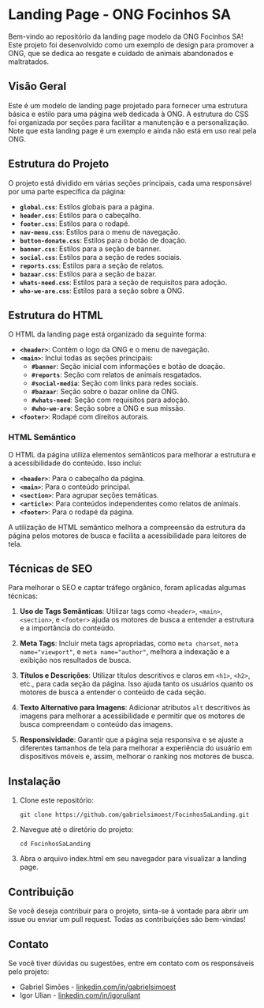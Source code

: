 # Landing Page - ONG Focinhos SA

Bem-vindo ao repositório da landing page modelo da ONG Focinhos SA! Este projeto foi desenvolvido como um exemplo de design para promover a ONG, que se dedica ao resgate e cuidado de animais abandonados e maltratados.

## Visão Geral

Este é um modelo de landing page projetado para fornecer uma estrutura básica e estilo para uma página web dedicada à ONG. A estrutura do CSS foi organizada por seções para facilitar a manutenção e a personalização. Note que esta landing page é um exemplo e ainda não está em uso real pela ONG.

## Estrutura do Projeto

O projeto está dividido em várias seções principais, cada uma responsável por uma parte específica da página:

- **`global.css`**: Estilos globais para a página.
- **`header.css`**: Estilos para o cabeçalho.
- **`footer.css`**: Estilos para o rodapé.
- **`nav-menu.css`**: Estilos para o menu de navegação.
- **`button-donate.css`**: Estilos para o botão de doação.
- **`banner.css`**: Estilos para a seção de banner.
- **`social.css`**: Estilos para a seção de redes sociais.
- **`reports.css`**: Estilos para a seção de relatos.
- **`bazaar.css`**: Estilos para a seção de bazar.
- **`whats-need.css`**: Estilos para a seção de requisitos para adoção.
- **`who-we-are.css`**: Estilos para a seção sobre a ONG.

## Estrutura do HTML

O HTML da landing page está organizado da seguinte forma:

- **`<header>`**: Contém o logo da ONG e o menu de navegação.
- **`<main>`**: Inclui todas as seções principais:
  - **`#banner`**: Seção inicial com informações e botão de doação.
  - **`#reports`**: Seção com relatos de animais resgatados.
  - **`#social-media`**: Seção com links para redes sociais.
  - **`#bazaar`**: Seção sobre o bazar online da ONG.
  - **`#whats-need`**: Seção com requisitos para adoção.
  - **`#who-we-are`**: Seção sobre a ONG e sua missão.
- **`<footer>`**: Rodapé com direitos autorais.

### HTML Semântico

O HTML da página utiliza elementos semânticos para melhorar a estrutura e a acessibilidade do conteúdo. Isso inclui:

- **`<header>`**: Para o cabeçalho da página.
- **`<main>`**: Para o conteúdo principal.
- **`<section>`**: Para agrupar seções temáticas.
- **`<article>`**: Para conteúdos independentes como relatos de animais.
- **`<footer>`**: Para o rodapé da página.

A utilização de HTML semântico melhora a compreensão da estrutura da página pelos motores de busca e facilita a acessibilidade para leitores de tela.

## Técnicas de SEO

Para melhorar o SEO e captar tráfego orgânico, foram aplicadas algumas técnicas:

1. **Uso de Tags Semânticas**: Utilizar tags como `<header>`, `<main>`, `<section>`, e `<footer>` ajuda os motores de busca a entender a estrutura e a importância do conteúdo.

2. **Meta Tags**: Incluir meta tags apropriadas, como `meta charset`, `meta name="viewport"`, e `meta name="author"`, melhora a indexação e a exibição nos resultados de busca.

3. **Títulos e Descrições**: Utilizar títulos descritivos e claros em `<h1>`, `<h2>`, etc., para cada seção da página. Isso ajuda tanto os usuários quanto os motores de busca a entender o conteúdo de cada seção.

4. **Texto Alternativo para Imagens**: Adicionar atributos `alt` descritivos às imagens para melhorar a acessibilidade e permitir que os motores de busca compreendam o conteúdo das imagens.

5. **Responsividade**: Garantir que a página seja responsiva e se ajuste a diferentes tamanhos de tela para melhorar a experiência do usuário em dispositivos móveis e, assim, melhorar o ranking nos motores de busca.

## Instalação

1. Clone este repositório:
   ```
   git clone https://github.com/gabrielsimoest/FocinhosSaLanding.git
   ```
   
2. Navegue até o diretório do projeto:
   ```
   cd FocinhosSaLanding
   ```

3. Abra o arquivo index.html em seu navegador para visualizar a landing page.

## Contribuição
Se você deseja contribuir para o projeto, sinta-se à vontade para abrir um issue ou enviar um pull request. Todas as contribuições são bem-vindas!

## Contato
Se você tiver dúvidas ou sugestões, entre em contato com os responsáveis pelo projeto:

- Gabriel Simões - [linkedin.com/in/gabrielsimoest](https://linkedin.com/in/gabrielsimoest)
- Igor Ulian - [linkedin.com/in/igoruliant](https://linkedin.com/in/igorulian)
